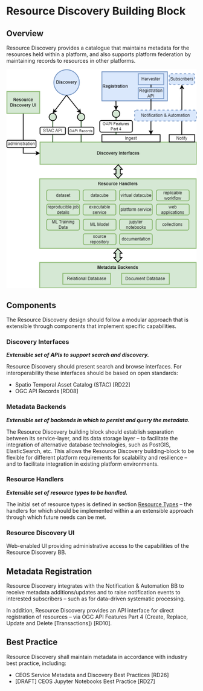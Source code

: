 # Resource Discovery Building Block

## Overview

Resource Discovery provides a catalogue that maintains metadata for the resources held within a platform, and also supports platform federation by maintaining records to resources in other platforms.

![Resource Discovery](diagrams/resource-discovery.drawio.png)

## Components

The Resource Discovery design should follow a modular approach that is extensible through components that implement specific capabilities.

### Discovery Interfaces

**_Extensible set of APIs to support search and discovery._**

Resource Discovery should present search and browse interfaces. For interoperability these interfaces should be based on open standards:

*	Spatio Temporal Asset Catalog (STAC) [RD22]
*	OGC API Records [RD08]

### Metadata Backends

**_Extensible set of backends in which to persist and query the metadata._**

The Resource Discovery building block should establish separation between its service-layer, and its data storage layer – to facilitate the integration of alternative database technologies, such as PostGIS, ElasticSearch, etc. This allows the Resource Discovery building-block to be flexible for different platform requirements for scalability and resilience – and to facilitate integration in existing platform environments.

### Resource Handlers

**_Extensible set of resource types to be handled._**

The initial set of resource types is defined in section [Resource Types](resource-management-concepts.md#resource-types) – the handlers for which should be implemented within a an extensible approach through which future needs can be met.

###	Resource Discovery UI

Web-enabled UI providing administrative access to the capabilities of the Resource Discovery BB.

## Metadata Registration

Resource Discovery integrates with the Notification & Automation BB to receive metadata additions/updates and to raise notification events to interested subscribers – such as for data-driven systematic processing.

In addition, Resource Discovery provides an API interface for direct registration of resources – via OGC API Features Part 4 (Create, Replace, Update and Delete [Transactions]) [RD10].

## Best Practice

Resource Discovery shall maintain metadata in accordance with industry best practice, including:

*	CEOS Service Metadata and Discovery Best Practices [RD26]
*	[DRAFT] CEOS Jupyter Notebooks Best Practice [RD27]
